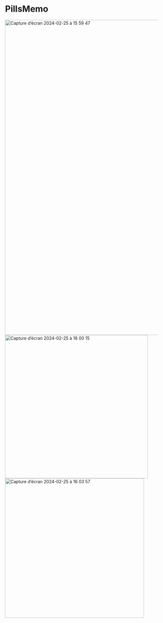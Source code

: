 # PillsMemo

<img width="1035" alt="Capture d’écran 2024-02-25 à 15 59 47" src="https://github.com/ElishevaMedioni/PillsMemo/assets/73399121/46b1f9d9-ac52-4f53-b000-b2facf8f73c0">
<img width="471" alt="Capture d’écran 2024-02-25 à 16 00 15" src="https://github.com/ElishevaMedioni/PillsMemo/assets/73399121/9c264332-286e-427d-b05f-e15220e96fdb">
<img width="458" alt="Capture d’écran 2024-02-25 à 16 03 57" src="https://github.com/ElishevaMedioni/PillsMemo/assets/73399121/c2ea1b5c-5ba9-44b3-860d-23f07485f360">
